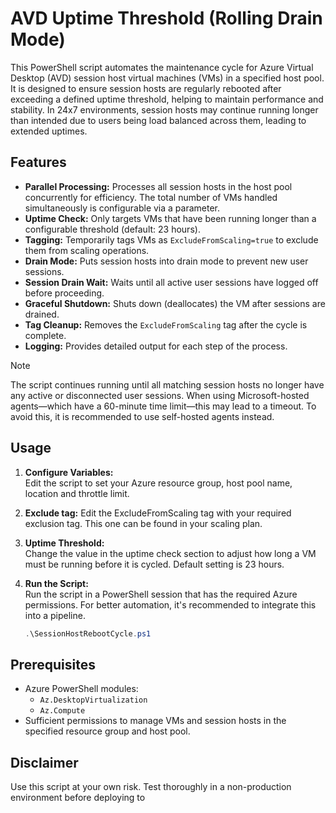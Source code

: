 # AVD Uptime Threshold (Rolling Drain Mode)

This PowerShell script automates the maintenance cycle for Azure Virtual Desktop (AVD) session host virtual machines (VMs) in a specified host pool. It is designed to ensure session hosts are regularly rebooted after exceeding a defined uptime threshold, helping to maintain performance and stability. In 24x7 environments, session hosts may continue running longer than intended due to users being load balanced across them, leading to extended uptimes.

## Features

- **Parallel Processing:** Processes all session hosts in the host pool concurrently for efficiency. The total number of VMs handled simultaneously is configurable via a parameter.
- **Uptime Check:** Only targets VMs that have been running longer than a configurable threshold (default: 23 hours).
- **Tagging:** Temporarily tags VMs as `ExcludeFromScaling=true` to exclude them from scaling operations.
- **Drain Mode:** Puts session hosts into drain mode to prevent new user sessions.
- **Session Drain Wait:** Waits until all active user sessions have logged off before proceeding.
- **Graceful Shutdown:** Shuts down (deallocates) the VM after sessions are drained.
- **Tag Cleanup:** Removes the `ExcludeFromScaling` tag after the cycle is complete.
- **Logging:** Provides detailed output for each step of the process.

> [!NOTE]
> The script continues running until all matching session hosts no longer have any active or disconnected user sessions. When using Microsoft-hosted agents—which have a 60-minute time limit—this may lead to a timeout. To avoid this, it is recommended to use self-hosted agents instead.

## Usage

1. **Configure Variables:**  
   Edit the script to set your Azure resource group, host pool name, location and throttle limit.

2. **Exclude tag:**
   Edit the ExcludeFromScaling tag with your required exclusion tag. This one can be found in your scaling plan.

3. **Uptime Threshold:**  
  Change the value in the uptime check section to adjust how long a VM must be running before it is cycled. Default setting is 23 hours.
   
4. **Run the Script:**  
   Run the script in a PowerShell session that has the required Azure permissions. For better automation, it's recommended to integrate this into a pipeline.

   ```powershell
   .\SessionHostRebootCycle.ps1
   ```

## Prerequisites

- Azure PowerShell modules:  
  - `Az.DesktopVirtualization`
  - `Az.Compute`
- Sufficient permissions to manage VMs and session hosts in the specified resource group and host pool.

## Disclaimer

Use this script at your own risk. Test thoroughly in a non-production environment before deploying to
